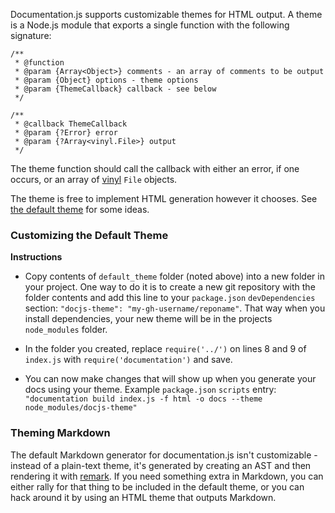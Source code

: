 Documentation.js supports customizable themes for HTML output. A theme is a Node.js
module that exports a single function with the following signature:

```
/**
 * @function
 * @param {Array<Object>} comments - an array of comments to be output
 * @param {Object} options - theme options
 * @param {ThemeCallback} callback - see below
 */

/**
 * @callback ThemeCallback
 * @param {?Error} error
 * @param {?Array<vinyl.File>} output
 */
```

The theme function should call the callback with either an error, if one occurs,
or an array of [vinyl](https://github.com/gulpjs/vinyl) `File` objects.

The theme is free to implement HTML generation however it chooses. See
[the default theme](https://github.com/documentationjs/documentation/tree/master/src/default_theme)
for some ideas.

### Customizing the Default Theme

**Instructions**

- Copy contents of `default_theme` folder (noted above) into a new folder in your project.  One way to do it is to create a new git repository with the folder contents and add this line to your `package.json` `devDependencies` section:    `"docjs-theme": "my-gh-username/reponame"`.   That way when you install dependencies, your new theme will be in the projects `node_modules` folder.

- In the folder you created, replace `require('../')` on lines 8 and 9 of `index.js` with `require('documentation')` and save.

- You can now make changes that will show up when you generate your docs using your theme.   Example `package.json` `scripts` entry: `"documentation build index.js -f html -o docs --theme node_modules/docjs-theme"`

### Theming Markdown

The default Markdown generator for documentation.js isn't customizable - instead
of a plain-text theme, it's generated by creating an AST and then rendering
it with [remark](https://remark.js.org/). If you need something extra in Markdown,
you can either rally for that thing to be included in the default theme,
or you can hack around it by using an HTML theme that outputs Markdown.
